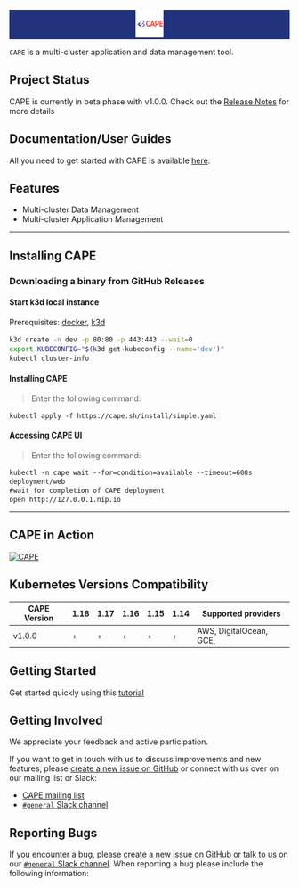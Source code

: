 <p align="center" style="background-color:#23327c" al><img src="assets/logo.png" height="50px" width="50px"/></p>

`CAPE` is a multi-cluster application and data management tool.

## Project Status

CAPE is currently in beta phase with v1.0.0. Check out the
[Release Notes](https://docs.cape.sh/blog/2020/06/01/Introducing-CAPE-v1.0.0) for more details 


## Documentation/User Guides

All you need to get started with CAPE is available [here](https://docs.cape.sh/docs/).

## Features

* Multi-cluster Data Management
* Multi-cluster Application Management

<hr /> 

## Installing CAPE

### Downloading a binary from GitHub Releases 

#### Start k3d local instance
Prerequisites: [docker](https://docs.docker.com/get-docker/), [k3d](https://github.com/rancher/k3d)
```sh
k3d create -n dev -p 80:80 -p 443:443 --wait=0
export KUBECONFIG="$(k3d get-kubeconfig --name='dev')"
kubectl cluster-info
````

#### Installing CAPE
> Enter the following command:
```
kubectl apply -f https://cape.sh/install/simple.yaml
```

#### Accessing CAPE UI
> Enter the following command:
```
kubectl -n cape wait --for=condition=available --timeout=600s deployment/web
#wait for completion of CAPE deployment
open http://127.0.0.1.nip.io
```
<hr />

## CAPE in Action

[![CAPE](assets/youtube-cape.png)](https://youtu.be/4KJt8NXTO8E "CAPE INTRO")


## Kubernetes Versions Compatibility

| CAPE Version | 1.18 | 1.17 | 1.16 | 1.15 | 1.14  | Supported providers|
| --------------- | ---- | ---- | ---- | ---- | ----  | -----------------|
| v1.0.0        | +    | +    | +    | +    | +        | AWS, DigitalOcean, GCE,  |



## Getting Started
Get started quickly using this [tutorial](https://docs.cape.sh/docs/simple-install)


## Getting Involved

We appreciate your feedback and active participation.

If you want to get in touch with us to discuss improvements and new
features, please [create a new issue on GitHub](https://github.com/cape-sh/cape/issues/new) or connect with us over on our
mailing list or Slack:

* [CAPE mailing list](https://capesh.slack.com/)
* [`#general` Slack channel](https://capesh.slack.com)

## Reporting Bugs

If you encounter a bug, please [create a new issue on GitHub](https://github.com/cape-sh/cape/issues/new) or talk to us
on our [`#general` Slack channel](https://capesh.slack.com). When reporting a bug please include the
following information:


[1]: https://github.com/cape-sh/cape/issues/new
[2]: https://github.com/cape-sh/cape#features
[3]: https://groups.google.com/forum/#!forum/cape-sh
[4]: http://capesh.slack.io/
[5]: https://docs.cape.sh/blog/2020/06/01/Introducing-CAPE-v1.0.0

